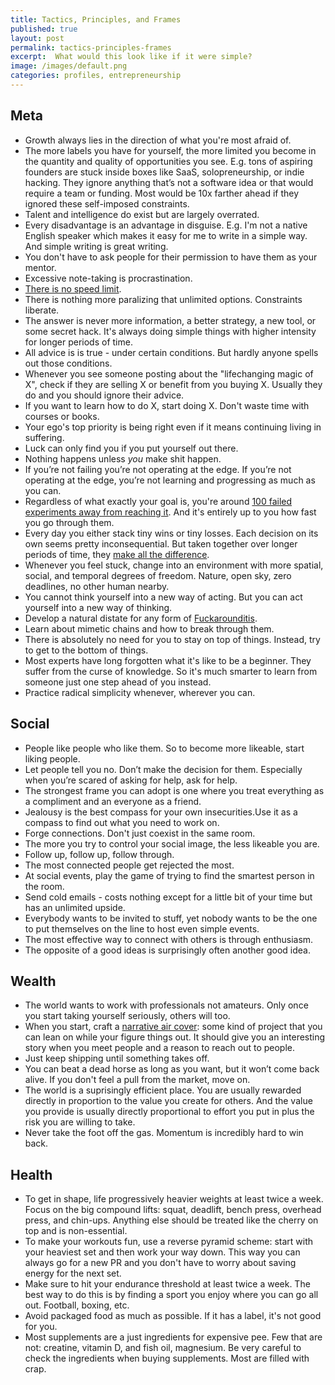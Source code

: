 ```yaml
---
title: Tactics, Principles, and Frames
published: true
layout: post
permalink: tactics-principles-frames
excerpt:  What would this look like if it were simple?
image: /images/default.png
categories: profiles, entrepreneurship
---
```




## Meta

* Growth always lies in the direction of what you're most afraid of.
* The more labels you have for yourself, the more limited you become in the quantity and quality of opportunities you see. E.g. tons of aspiring founders are stuck inside boxes like SaaS, solopreneurship, or indie hacking. They ignore anything that’s not a software idea or that would require a team or funding. Most would be 10x farther ahead if they ignored these self-imposed constraints.
* Talent and intelligence do exist but are largely overrated.
* Every disadvantage is an advantage in disguise. E.g. I'm not a native English speaker which makes it easy for me to write in a simple way. And simple writing is great writing. 
* You don't have to ask people for their permission to have them as your mentor. 
* Excessive note-taking is procrastination.
* [There is no speed limit](https://sive.rs/kimo).
* There is nothing more paralizing that unlimited options. Constraints liberate.
* The answer is never more information, a better strategy, a new tool, or some secret hack. It's always doing simple things with higher intensity for longer periods of time.
* All advice is is true - under certain conditions. But hardly anyone spells out those conditions.
* Whenever you see someone posting about the "lifechanging magic of X", check if they are selling X or benefit from you buying X. Usually they do and you should ignore their advice.
* If you want to learn how to do X, start doing X. Don't waste time with courses or books.
* Your ego's top priority is being right even if it means continuing living in suffering.
* Luck can only find you if you put yourself out there.
* Nothing happens unless *you* make shit happen.
* If you’re not failing you’re not operating at the edge. If you’re not operating at the edge, you’re not learning and progressing as much as you can. 
* Regardless of what exactly your goal is, you're around [100 failed experiments away from reaching it](https://jakobgreenfeld.com/hunting-failure). And it's entirely up to you how fast you go through them.
* Every day you either stack tiny wins or tiny losses. Each decision on its own seems pretty inconsequential. But taken together over longer periods of time, they [make all the difference](https://jamesclear.com/continuous-improvement).
* Whenever you feel stuck, change into an environment with more spatial, social, and temporal degrees of freedom. Nature, open sky, zero deadlines, no other human nearby.
* You cannot think yourself into a new way of acting. But you can act yourself into a new way of thinking.
* Develop a natural distate for any form of [Fuckarounditis](https://leangains.com/fuckarounditis/). 
* Learn about mimetic chains and how to break through them.
* There is absolutely no need for you to stay on top of things. Instead, try to get to the bottom of things. 
* Most experts have long forgotten what it's like to be a beginner. They suffer from the curse of knowledge. So it's much smarter to learn from someone just one step ahead of you instead.
* Practice radical simplicity whenever, wherever you can.

## Social

* People like people who like them. So to become more likeable, start liking people.
* Let people tell you no. Don’t make the decision for them. Especially when you’re scared of asking for help, ask for help.
* The strongest frame you can adopt is one where you treat everything as a compliment and an everyone as a friend.
* Jealousy is the best compass for your own insecurities.Use it as a compass to find out what you need to work on.
* Forge connections. Don't just coexist in the same room.
* The more you try to control your social image, the less likeable you are. 
* Follow up, follow up, follow through.
* The most connected people get rejected the most.
* At social events, play the game of trying to find the smartest person in the room.
* Send cold emails - costs nothing except for a little bit of your time but has an unlimited upside.
* Everybody wants to be invited to stuff, yet nobody wants to be the one to put themselves on the line to host even simple events.
* The most effective way to connect with others is through enthusiasm.
* The opposite of a good ideas is surprisingly often another good idea.

## Wealth

* The world wants to work with professionals not amateurs. Only once you start taking yourself seriously, others will too.
* When you start, craft a [narrative air cover](https://tomcritchlow.com/2022/06/03/indie-consulting-map/): some kind of project that you can lean on while your figure things out. It should give you an interesting story when you meet people and a reason to reach out to people.
* Just keep shipping until something takes off.
* You can beat a dead horse as long as you want, but it won’t come back alive. If you don't feel a pull from the market, move on.
* The world is a suprisingly efficient place. You are  usually rewarded directly in proportion to the value you create for others. And the value you provide is usually directly proportional to effort you put in plus the risk you are willing to take.
* Never take the foot off the gas. Momentum is incredibly hard to win back.

## Health

* To get in shape, life progressively heavier weights at least twice a week. Focus on the big compound lifts: squat, deadlift, bench press, overhead press, and chin-ups. Anything else should be treated like the cherry on top and is non-essential.
* To make your workouts fun, use a reverse pyramid scheme: start with your heaviest set and then work your way down. This way you can always go for a new PR and you don't have to worry about saving energy for the next set.
* Make sure to hit your endurance threshold at least twice a week. The best way to do this is by finding a sport you enjoy where you can go all out. Football, boxing, etc.
* Avoid packaged food as much as possible. If it has a label, it's not good for you.
* Most supplements are a just ingredients for expensive pee. Few that are not: creatine, vitamin D, and fish oil, magnesium. Be very careful to check the ingredients when buying supplements. Most are filled with crap.




